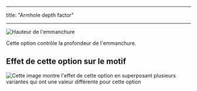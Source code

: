 - - -
title: "Armhole depth factor"
- - -

![Hauteur de l'emmanchure](./armholedepthfactor.svg)

Cette option contrôle la profondeur de l'emmanchure.

## Effet de cette option sur le motif

![Cette image montre l'effet de cette option en superposant plusieurs variantes qui ont une valeur différente pour cette option](simone_armholedepthfactor_sample.svg "Effect of this option on the pattern")

